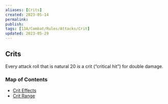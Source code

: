 ```yaml
---
aliases: [Crits]
created: 2023-05-14
permalink: 
publish: 
tags: [13A/Combat/Rules/Attacks/Crit]
updated: 2023-05-29
---
```


## Crits

Every attack roll that is natural 20 is a crit (“critical hit”) for double damage.

### Map of Contents

- [Crit Effects](Compendium/13A/Combat-Rules/Attacks/Crits/Crit-Effects.md)
- [Crit Range](Compendium/13A/Combat-Rules/Attacks/Crits/Crit-Range.md)
